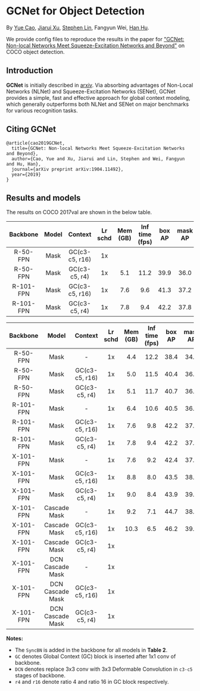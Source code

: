 # GCNet for Object Detection

By [Yue Cao](http://yue-cao.me), [Jiarui Xu](http://jerryxu.net), [Stephen Lin](https://scholar.google.com/citations?user=c3PYmxUAAAAJ&hl=en), Fangyun Wei, [Han Hu](https://sites.google.com/site/hanhushomepage/).

We provide config files to reproduce the results in the paper for
["GCNet: Non-local Networks Meet Squeeze-Excitation Networks and Beyond"](https://arxiv.org/abs/1904.11492) on COCO object detection.

## Introduction

**GCNet** is initially described in [arxiv](https://arxiv.org/abs/1904.11492). Via absorbing advantages of Non-Local Networks (NLNet) and Squeeze-Excitation Networks (SENet),  GCNet provides a simple, fast and effective approach for global context modeling, which generally outperforms both NLNet and SENet on major benchmarks for various recognition tasks.

## Citing GCNet

```
@article{cao2019GCNet,
  title={GCNet: Non-local Networks Meet Squeeze-Excitation Networks and Beyond},
  author={Cao, Yue and Xu, Jiarui and Lin, Stephen and Wei, Fangyun and Hu, Han},
  journal={arXiv preprint arXiv:1904.11492},
  year={2019}
}
```

## Results and models
The results on COCO 2017val are shown in the below table.

| Backbone  | Model            | Context        | Lr schd | Mem (GB) | Inf time (fps) | box AP | mask AP | Download  |
| :-------: | :--------------: | :------------: | :-----: | :------: | :------------: | :----: | :-----: | :-------: |
| R-50-FPN  | Mask             | GC(c3-c5, r16) |   1x    |          |                |        |         |  |
| R-50-FPN  | Mask             | GC(c3-c5, r4)  |   1x    | 5.1      | 11.2           | 39.9   | 36.0    | [model]() &#124; [log]() |
| R-101-FPN | Mask             | GC(c3-c5, r16) |   1x    | 7.6      | 9.6            | 41.3   | 37.2    | [model]() &#124; [log]() |
| R-101-FPN | Mask             | GC(c3-c5, r4)  |   1x    | 7.8      | 9.4            | 42.2   | 37.8    | [model]() &#124; [log]() |

| Backbone  | Model            | Context        | Lr schd | Mem (GB) | Inf time (fps) | box AP | mask AP | Download  |
| :-------: | :--------------: | :------------: | :-----: | :------: | :------------: | :----: | :-----: | :-------: |
| R-50-FPN  | Mask             |      -         |   1x    | 4.4      | 12.2           | 38.4   | 34.6    | [model](https://open-mmlab.s3.ap-northeast-2.amazonaws.com/mmdetection/v2.0/gcnet/mask_rcnn_r50_fpn_syncbn-backbone_1x_coco.py/mask_rcnn_r50_fpn_syncbn-backbone_1x_coco.py_20200202-bb3eb55c.pth) &#124; [log](https://open-mmlab.s3.ap-northeast-2.amazonaws.com/mmdetection/v2.0/gcnet/mask_rcnn_r50_fpn_syncbn-backbone_1x_coco.py/mask_rcnn_r50_fpn_syncbn-backbone_1x_coco.py_20200202_214122.log.json) |
| R-50-FPN  | Mask             | GC(c3-c5, r16) |   1x    | 5.0      | 11.5           | 40.4   | 36.2    | [model](https://open-mmlab.s3.ap-northeast-2.amazonaws.com/mmdetection/v2.0/gcnet/mask_rcnn_r50_fpn_syncbn-backbone_r16_gcb_c3-c5_1x_coco.py/mask_rcnn_r50_fpn_syncbn-backbone_r16_gcb_c3-c5_1x_coco.py_20200202-587b99aa.pth) &#124; [log](https://open-mmlab.s3.ap-northeast-2.amazonaws.com/mmdetection/v2.0/gcnet/mask_rcnn_r50_fpn_syncbn-backbone_r16_gcb_c3-c5_1x_coco.py/mask_rcnn_r50_fpn_syncbn-backbone_r16_gcb_c3-c5_1x_coco.py_20200202_174907.log.json) |
| R-50-FPN  | Mask             | GC(c3-c5, r4)  |   1x    | 5.1      | 11.7           | 40.7   | 36.5    | [model](https://open-mmlab.s3.ap-northeast-2.amazonaws.com/mmdetection/v2.0/gcnet/mask_rcnn_r50_fpn_syncbn-backbone_r4_gcb_c3-c5_1x_coco.py/mask_rcnn_r50_fpn_syncbn-backbone_r4_gcb_c3-c5_1x_coco.py_20200202-50b90e5c.pth) &#124; [log](https://open-mmlab.s3.ap-northeast-2.amazonaws.com/mmdetection/v2.0/gcnet/mask_rcnn_r50_fpn_syncbn-backbone_r4_gcb_c3-c5_1x_coco.py/mask_rcnn_r50_fpn_syncbn-backbone_r4_gcb_c3-c5_1x_coco.py_20200202_085547.log.json) |
| R-101-FPN | Mask             |      -         |   1x    | 6.4      | 10.6           | 40.5   | 36.3    | [model](https://open-mmlab.s3.ap-northeast-2.amazonaws.com/mmdetection/v2.0/gcnet/mask_rcnn_r101_fpn_syncbn-backbone_1x_coco.py/mask_rcnn_r101_fpn_syncbn-backbone_1x_coco.py_20200210-81658c8a.pth) &#124; [log](https://open-mmlab.s3.ap-northeast-2.amazonaws.com/mmdetection/v2.0/gcnet/mask_rcnn_r101_fpn_syncbn-backbone_1x_coco.py/mask_rcnn_r101_fpn_syncbn-backbone_1x_coco.py_20200210_220422.log.json) |
| R-101-FPN | Mask             | GC(c3-c5, r16) |   1x    | 7.6      | 9.8            | 42.2   | 37.8    | [model](https://open-mmlab.s3.ap-northeast-2.amazonaws.com/mmdetection/v2.0/gcnet/mask_rcnn_r101_fpn_syncbn-backbone_r16_gcb_c3-c5_1x_coco.py/mask_rcnn_r101_fpn_syncbn-backbone_r16_gcb_c3-c5_1x_coco.py_20200207-945e77ca.pth) &#124; [log](https://open-mmlab.s3.ap-northeast-2.amazonaws.com/mmdetection/v2.0/gcnet/mask_rcnn_r101_fpn_syncbn-backbone_r16_gcb_c3-c5_1x_coco.py/mask_rcnn_r101_fpn_syncbn-backbone_r16_gcb_c3-c5_1x_coco.py_20200207_015330.log.json) |
| R-101-FPN | Mask             | GC(c3-c5, r4)  |   1x    | 7.8      | 9.4            | 42.2   | 37.8    | [model](https://open-mmlab.s3.ap-northeast-2.amazonaws.com/mmdetection/v2.0/gcnet/mask_rcnn_r101_fpn_syncbn-backbone_r4_gcb_c3-c5_1x_coco.py/mask_rcnn_r101_fpn_syncbn-backbone_r4_gcb_c3-c5_1x_coco.py_20200206-8407a3f0.pth) &#124; [log](https://open-mmlab.s3.ap-northeast-2.amazonaws.com/mmdetection/v2.0/gcnet/mask_rcnn_r101_fpn_syncbn-backbone_r4_gcb_c3-c5_1x_coco.py/mask_rcnn_r101_fpn_syncbn-backbone_r4_gcb_c3-c5_1x_coco.py_20200206_142508.log.json) |
| X-101-FPN | Mask             |      -         |   1x    | 7.6      | 9.2            | 42.4   | 37.7    | [model](https://open-mmlab.s3.ap-northeast-2.amazonaws.com/mmdetection/v2.0/gcnet/mask_rcnn_x101_32x4d_fpn_syncbn-backbone_1x_coco.py/mask_rcnn_x101_32x4d_fpn_syncbn-backbone_1x_coco.py_20200211-7584841c.pth) &#124; [log](https://open-mmlab.s3.ap-northeast-2.amazonaws.com/mmdetection/v2.0/gcnet/mask_rcnn_x101_32x4d_fpn_syncbn-backbone_1x_coco.py/mask_rcnn_x101_32x4d_fpn_syncbn-backbone_1x_coco.py_20200211_054326.log.json) |
| X-101-FPN | Mask             | GC(c3-c5, r16) |   1x    | 8.8      | 8.0            | 43.5   | 38.6    | [model](https://open-mmlab.s3.ap-northeast-2.amazonaws.com/mmdetection/v2.0/gcnet/mask_rcnn_x101_32x4d_fpn_syncbn-backbone_r16_gcb_c3-c5_1x_coco.py/mask_rcnn_x101_32x4d_fpn_syncbn-backbone_r16_gcb_c3-c5_1x_coco.py_20200211-cbed3d2c.pth) &#124; [log](https://open-mmlab.s3.ap-northeast-2.amazonaws.com/mmdetection/v2.0/gcnet/mask_rcnn_x101_32x4d_fpn_syncbn-backbone_r16_gcb_c3-c5_1x_coco.py/mask_rcnn_x101_32x4d_fpn_syncbn-backbone_r16_gcb_c3-c5_1x_coco.py_20200211_164715.log.json) |
| X-101-FPN | Mask             | GC(c3-c5, r4)  |   1x    | 9.0      | 8.4            | 43.9   | 39.0    | [model](https://open-mmlab.s3.ap-northeast-2.amazonaws.com/mmdetection/v2.0/gcnet/mask_rcnn_x101_32x4d_fpn_syncbn-backbone_r4_gcb_c3-c5_1x_coco.py/mask_rcnn_x101_32x4d_fpn_syncbn-backbone_r4_gcb_c3-c5_1x_coco.py_20200212-68164964.pth) &#124; [log](https://open-mmlab.s3.ap-northeast-2.amazonaws.com/mmdetection/v2.0/gcnet/mask_rcnn_x101_32x4d_fpn_syncbn-backbone_r4_gcb_c3-c5_1x_coco.py/mask_rcnn_x101_32x4d_fpn_syncbn-backbone_r4_gcb_c3-c5_1x_coco.py_20200212_070942.log.json) |
| X-101-FPN | Cascade Mask     |      -         |   1x    | 9.2      | 7.1            | 44.7   | 38.6    | [model](https://open-mmlab.s3.ap-northeast-2.amazonaws.com/mmdetection/v2.0/gcnet/cascade_mask_rcnn_x101_32x4d_fpn_syncbn-backbone_1x_coco.py/cascade_mask_rcnn_x101_32x4d_fpn_syncbn-backbone_1x_coco.py_20200310-d5ad2a5e.pth) &#124; [log](https://open-mmlab.s3.ap-northeast-2.amazonaws.com/mmdetection/v2.0/gcnet/cascade_mask_rcnn_x101_32x4d_fpn_syncbn-backbone_1x_coco.py/cascade_mask_rcnn_x101_32x4d_fpn_syncbn-backbone_1x_coco.py_20200310_115217.log.json) |
| X-101-FPN | Cascade Mask     | GC(c3-c5, r16) |   1x    | 10.3     | 6.5            | 46.2   | 39.7    | [modle](https://open-mmlab.s3.ap-northeast-2.amazonaws.com/mmdetection/v2.0/gcnet/cascade_mask_rcnn_x101_32x4d_fpn_syncbn-backbone_r16_gcb_c3-c5_1x_coco.py/cascade_mask_rcnn_x101_32x4d_fpn_syncbn-backbone_r16_gcb_c3-c5_1x_coco.py_20200211-10bf2463.pth) &#124; [log](https://open-mmlab.s3.ap-northeast-2.amazonaws.com/mmdetection/v2.0/gcnet/cascade_mask_rcnn_x101_32x4d_fpn_syncbn-backbone_r16_gcb_c3-c5_1x_coco.py/cascade_mask_rcnn_x101_32x4d_fpn_syncbn-backbone_r16_gcb_c3-c5_1x_coco.py_20200211_184154.log.json) |
| X-101-FPN | Cascade Mask     | GC(c3-c5, r4)  |   1x    |          |                |        |         |  |
| X-101-FPN | DCN Cascade Mask |      -         |   1x    |          |                |        |         |  |
| X-101-FPN | DCN Cascade Mask | GC(c3-c5, r16) |   1x    |          |                |        |         |  |
| X-101-FPN | DCN Cascade Mask | GC(c3-c5, r4)  |   1x    |          |                |        |         |  |


**Notes:**

- The `SyncBN` is added in the backbone for all models in **Table 2**.
- `GC` denotes Global Context (GC) block is inserted after 1x1 conv of backbone.
- `DCN` denotes replace 3x3 conv with 3x3 Deformable Convolution in `c3-c5` stages of backbone.
- `r4` and `r16` denote ratio 4 and ratio 16 in GC block respectively.
